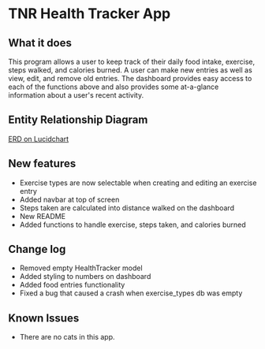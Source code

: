 # TNR Health Tracker App

## What it does
This program allows a user to keep track of their daily food intake, exercise, steps walked, and calories burned. A user can make new entries as well as view, edit, and remove old entries. The dashboard provides easy access to each of the functions above and also provides some at-a-glance information about a user's recent activity.

## Entity Relationship Diagram
[ERD on Lucidchart ](https://www.lucidchart.com/documents/view/560e7b04-f0f9-439d-9ecc-925a5eaa7f09)

## New features
* Exercise types are now selectable when creating and editing an exercise entry
* Added navbar at top of screen
* Steps taken are calculated into distance walked on the dashboard
* New README
* Added functions to handle exercise, steps taken, and calories burned


## Change log
* Removed empty HealthTracker model
* Added styling to numbers on dashboard
* Added food entries functionality
* Fixed a bug that caused a crash when exercise_types db was empty


## Known Issues
* There are no cats in this app.
